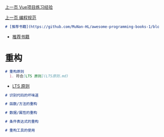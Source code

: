 [上一页 Vue项目练习经验](Vue项目练习经验.md)

[上一页 编程规范](编程规范.md)

``` md
# [推荐书籍](https://github.com/MuNan-HL/awesome-programming-books-1/blob/master/clean-code/%E9%87%8D%E6%9E%84%EF%BC%9A%E6%94%B9%E5%96%84%E6%97%A2%E6%9C%89%E4%BB%A3%E7%A0%81%E7%9A%84%E8%AE%BE%E8%AE%A1.pdf)
```
-  [推荐书籍](https://github.com/MuNan-HL/awesome-programming-books-1/blob/master/clean-code/%E9%87%8D%E6%9E%84%EF%BC%9A%E6%94%B9%E5%96%84%E6%97%A2%E6%9C%89%E4%BB%A3%E7%A0%81%E7%9A%84%E8%AE%BE%E8%AE%A1.pdf)

# 重构

``` md
# 重构原则
  1. 符合[LTS 原则](LTS原则.md)
```
-  [LTS 原则](LTS原则.md)

``` md
# 识别代码的坏味道
```

``` md
# 函数/方法的重构
```

``` md
# 数据/属性的重构
```

``` md
# 条件表达式的重构
```

``` md
# 重构工具的使用
```